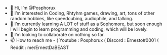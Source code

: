 - 👋 Hi, I’m @Posphorux
- 👀 I’m interested in Coding, Rhtyhm games, drawing, art, tons of other random hobbies, like speedcubing, audiophile, and talking.
- 🌱 I’m currently learning A LOT of stuff as a Sophomore, but soon enough I will begin to learn programming and coding, which will be lovely.
- 💞️ I’m looking to collaborate on nothing so far.
- 📫 How to reach me - ( Youtube : Posphorux ( Discord : Ernesto#0001 ( Reddit : me/ErnestDaBEAST

<!---
Posphorux/Posphorux is a ✨ special ✨ repository because its `README.md` (this file) appears on your GitHub profile.
You can click the Preview link to take a look at your changes.
--->
